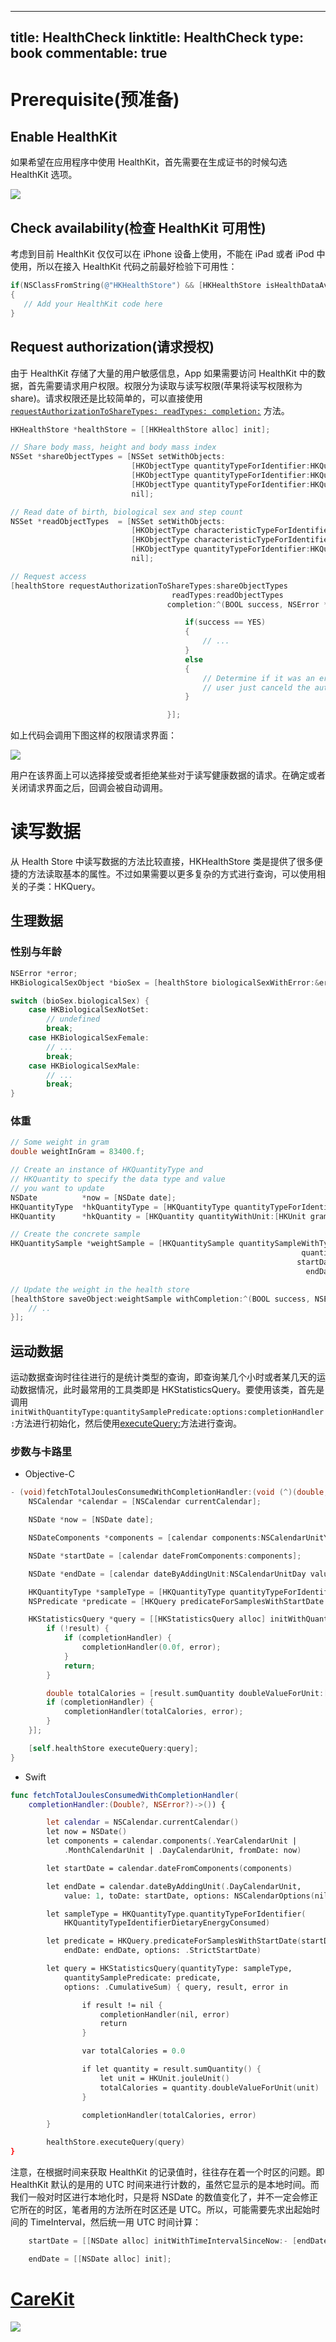
---
title: HealthCheck
linktitle: HealthCheck
type: book
commentable: true
---

# Prerequisite(预准备)

## Enable HealthKit

如果希望在应用程序中使用 HealthKit，首先需要在生成证书的时候勾选 HealthKit 选项。

![](http://jademind.com/wp-content/uploads/2014/11/healthkit_enable_capability.png)

## Check availability(检查 HealthKit 可用性)

考虑到目前 HealthKit 仅仅可以在 iPhone 设备上使用，不能在 iPad 或者 iPod 中使用，所以在接入 HealthKit 代码之前最好检验下可用性：

```objective-c
if(NSClassFromString(@"HKHealthStore") && [HKHealthStore isHealthDataAvailable])
{
   // Add your HealthKit code here
}
```

## Request authorization(请求授权)

由于 HealthKit 存储了大量的用户敏感信息，App 如果需要访问 HealthKit 中的数据，首先需要请求用户权限。权限分为读取与读写权限(苹果将读写权限称为 share)。请求权限还是比较简单的，可以直接使用[`requestAuthorizationToShareTypes: readTypes: completion:`](https://developer.apple.com/library/ios/DOCUMENTATION/HealthKit/Reference/HKHealthStore_Class/index.html#//apple_ref/occ/instm/HKHealthStore/requestAuthorizationToShareTypes:readTypes:completion:) 方法。

```objective-c
HKHealthStore *healthStore = [[HKHealthStore alloc] init];

// Share body mass, height and body mass index
NSSet *shareObjectTypes = [NSSet setWithObjects:
                           [HKObjectType quantityTypeForIdentifier:HKQuantityTypeIdentifierBodyMass],
                           [HKObjectType quantityTypeForIdentifier:HKQuantityTypeIdentifierHeight],
                           [HKObjectType quantityTypeForIdentifier:HKQuantityTypeIdentifierBodyMassIndex],
                           nil];

// Read date of birth, biological sex and step count
NSSet *readObjectTypes  = [NSSet setWithObjects:
                           [HKObjectType characteristicTypeForIdentifier:HKCharacteristicTypeIdentifierDateOfBirth],
                           [HKObjectType characteristicTypeForIdentifier:HKCharacteristicTypeIdentifierBiologicalSex],
                           [HKObjectType quantityTypeForIdentifier:HKQuantityTypeIdentifierStepCount],
                           nil];

// Request access
[healthStore requestAuthorizationToShareTypes:shareObjectTypes
                                    readTypes:readObjectTypes
                                   completion:^(BOOL success, NSError *error) {

                                       if(success == YES)
                                       {
                                           // ...
                                       }
                                       else
                                       {
                                           // Determine if it was an error or if the
                                           // user just canceld the authorization request
                                       }

                                   }];
```

如上代码会调用下图这样的权限请求界面：

![](http://jademind.com/wp-content/uploads/2014/11/healthkit_request_auth_dialog-575x1024.png)

用户在该界面上可以选择接受或者拒绝某些对于读写健康数据的请求。在确定或者关闭请求界面之后，回调会被自动调用。

# 读写数据

从 Health Store 中读写数据的方法比较直接，HKHealthStore 类是提供了很多便捷的方法读取基本的属性。不过如果需要以更多复杂的方式进行查询，可以使用相关的子类：HKQuery。

## 生理数据

### 性别与年龄

```objective-c
NSError *error;
HKBiologicalSexObject *bioSex = [healthStore biologicalSexWithError:&error];

switch (bioSex.biologicalSex) {
    case HKBiologicalSexNotSet:
        // undefined
        break;
    case HKBiologicalSexFemale:
        // ...
        break;
    case HKBiologicalSexMale:
        // ...
        break;
}
```

### 体重

```objective-c
// Some weight in gram
double weightInGram = 83400.f;

// Create an instance of HKQuantityType and
// HKQuantity to specify the data type and value
// you want to update
NSDate          *now = [NSDate date];
HKQuantityType  *hkQuantityType = [HKQuantityType quantityTypeForIdentifier:HKQuantityTypeIdentifierBodyMass];
HKQuantity      *hkQuantity = [HKQuantity quantityWithUnit:[HKUnit gramUnit] doubleValue:weightInGram];

// Create the concrete sample
HKQuantitySample *weightSample = [HKQuantitySample quantitySampleWithType:hkQuantityType
                                                                 quantity:hkQuantity
                                                                startDate:now
                                                                  endDate:now];

// Update the weight in the health store
[healthStore saveObject:weightSample withCompletion:^(BOOL success, NSError *error) {
    // ..
}];
```

## 运动数据

运动数据查询时往往进行的是统计类型的查询，即查询某几个小时或者某几天的运动数据情况，此时最常用的工具类即是 HKStatisticsQuery。要使用该类，首先是调用`initWithQuantityType:quantitySamplePredicate:options:completionHandler:`方法进行初始化，然后使用[executeQuery:](https://developer.apple.com/library/prerelease/ios/documentation/HealthKit/Reference/HKHealthStore_Class/index.html#//apple_ref/occ/instm/HKHealthStore/executeQuery:)方法进行查询。

### 步数与卡路里

- Objective-C

```objective-c
- (void)fetchTotalJoulesConsumedWithCompletionHandler:(void (^)(double, NSError *))completionHandler {
    NSCalendar *calendar = [NSCalendar currentCalendar];

    NSDate *now = [NSDate date];

    NSDateComponents *components = [calendar components:NSCalendarUnitYear|NSCalendarUnitMonth|NSCalendarUnitDay fromDate:now];

    NSDate *startDate = [calendar dateFromComponents:components];

    NSDate *endDate = [calendar dateByAddingUnit:NSCalendarUnitDay value:1 toDate:startDate options:0];

    HKQuantityType *sampleType = [HKQuantityType quantityTypeForIdentifier:HKQuantityTypeIdentifierDietaryEnergyConsumed];
    NSPredicate *predicate = [HKQuery predicateForSamplesWithStartDate:startDate endDate:endDate options:HKQueryOptionStrictStartDate];

    HKStatisticsQuery *query = [[HKStatisticsQuery alloc] initWithQuantityType:sampleType quantitySamplePredicate:predicate options:HKStatisticsOptionCumulativeSum completionHandler:^(HKStatisticsQuery *query, HKStatistics *result, NSError *error) {
        if (!result) {
            if (completionHandler) {
                completionHandler(0.0f, error);
            }
            return;
        }

        double totalCalories = [result.sumQuantity doubleValueForUnit:[HKUnit jouleUnit]];
        if (completionHandler) {
            completionHandler(totalCalories, error);
        }
    }];

    [self.healthStore executeQuery:query];
}
```

- Swift

```swift
func fetchTotalJoulesConsumedWithCompletionHandler(
    completionHandler:(Double?, NSError?)->()) {

        let calendar = NSCalendar.currentCalendar()
        let now = NSDate()
        let components = calendar.components(.YearCalendarUnit |
            .MonthCalendarUnit | .DayCalendarUnit, fromDate: now)

        let startDate = calendar.dateFromComponents(components)

        let endDate = calendar.dateByAddingUnit(.DayCalendarUnit,
            value: 1, toDate: startDate, options: NSCalendarOptions(nil))

        let sampleType = HKQuantityType.quantityTypeForIdentifier(
            HKQuantityTypeIdentifierDietaryEnergyConsumed)

        let predicate = HKQuery.predicateForSamplesWithStartDate(startDate,
            endDate: endDate, options: .StrictStartDate)

        let query = HKStatisticsQuery(quantityType: sampleType,
            quantitySamplePredicate: predicate,
            options: .CumulativeSum) { query, result, error in

                if result != nil {
                    completionHandler(nil, error)
                    return
                }

                var totalCalories = 0.0

                if let quantity = result.sumQuantity() {
                    let unit = HKUnit.jouleUnit()
                    totalCalories = quantity.doubleValueForUnit(unit)
                }

                completionHandler(totalCalories, error)
        }

        healthStore.executeQuery(query)
}
```

注意，在根据时间来获取 HealthKit 的记录值时，往往存在着一个时区的问题。即 HealthKit 默认的是用的 UTC 时间来进行计数的，虽然它显示的是本地时间。而我们一般对时区进行本地化时，只是将 NSDate 的数值变化了，并不一定会修正它所在的时区，笔者用的方法所在时区还是 UTC。所以，可能需要先求出起始时间的 TimeInterval，然后统一用 UTC 时间计算：

```objective-c
    startDate = [[NSDate alloc] initWithTimeIntervalSinceNow:- [endDate timeIntervalSinceDate:startDate]];

    endDate = [[NSDate alloc] init];
```

# [CareKit](https://github.com/carekit-apple/CareKit)

![](https://github.com/carekit-apple/CareKit/wiki/AddedBinaries.png)

    